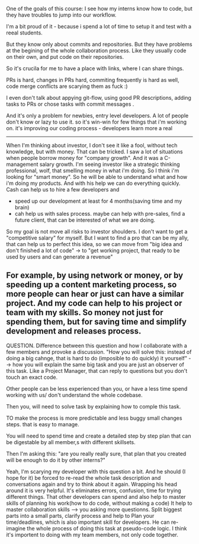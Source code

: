 One of the goals of this course: I see how my interns know how to code, but they have troubles to jump into our workflow.

I'm a bit proud of it - because i spend a lot of time to setup it and test with a reeal students.

But they know only about commits and repositories. But they have problems at the begining of the whole collaboration process. Like they usually code on their own, and put code on their repositories.

So it's crucila for me to have a place with links, where I can share things.

PRs is hard, changes in PRs hard, commiting frequently is hard as well, code merge conflicts are scarying them as fuck :)

I even don't talk about appying git-flow, using good PR descriptions, adding tasks to PRs or chose tasks with commit messages .

And it's only a problem for newbies, entry level developers.
A lot of people don't know or lazy to use it.
so it's win-win for few things that i'm working on. it's improving our coding process - developers learn more a real

---

When I'm thinking about investor, I don't see it like a fool, without tech knowledge, but with money. That can be tricked.
I saw a lot of situations when people borrow money for "company growth". And it was a C-management salary growth. I'm seeing investor like a strategic thinking professional, wolf, that smelling money in what i'm doing. So I think i'm looking for "smart money". So he will be able to understand what and how i'm doing my products. And with his help we can do everything quickly.
Cash can help us to hire a few developers and
- speed up our development at least for 4 months(saving time and my brain)
- cah help us with sales process. maybe can help with pre-sales, find a future client, that can be interested of what we are doing.

So my goal is not move all risks to investor shoulders. I don't want to get a "competitive salary" for myself.
But I want to find a pro that can be my ally, that can help us to perfect this idea, so we can move from "big idea and don't finished a lot of code" -> to "get working project, that ready to be used by users and can generate a revenue"

For example, by using network or money, or by speeding up a content marketing process, so more people can hear or just can have a similar project. And my code can help to his project or team with my skills. So money not just for spending them, but for saving time and simplify development and releases process.
---------

QUESTION.
Difference between this question and how I collaborate with a few members and provoke a discussion.
"How you will solve this: instead of doing a big cahnge, that is hard to do (imposible to do quickly) it yourself" --> how you will explain the same big task and you are just an observer of this task.
Like a Project Manager, that can reply to questions but you don't touch an exact code.

Other people can be less experienced than you, or have a less time spend working with us/ don't understand the whole codebase.

Then you, will need to solve task by explaining how to comple this task.

TO make the process is more predictable and less buggy small changes steps. that is easy to manage.

You will need to spend time and create a detailed step by step plan that can be digestable by all member,s with different skillsets.

Then I'm asking this: "are you really really sure, that plan that you created will be enough to do it by other interns?"

Yeah, I'm scarying my developer with this question a bit. And he should (I hope for it)
be forced to re-read the whole task description and conversations again and try to think about it again. Wrapping his head around it is very helpful.
It's eliminates errors, confusion, time for trying different things. That other developers can spend and also help to master skills of planning his work(how to do code, without making a code)
It help to master collaboration skills --> you asking more questionns. Split biggest parts into a small parts, clarify process and help to Plan your time/deadlines, which is also important skill for developers. He can re-imagine the whole process of doing this task at pseudo-code logic. I think it's importent to doing with my team members, not only code together.

